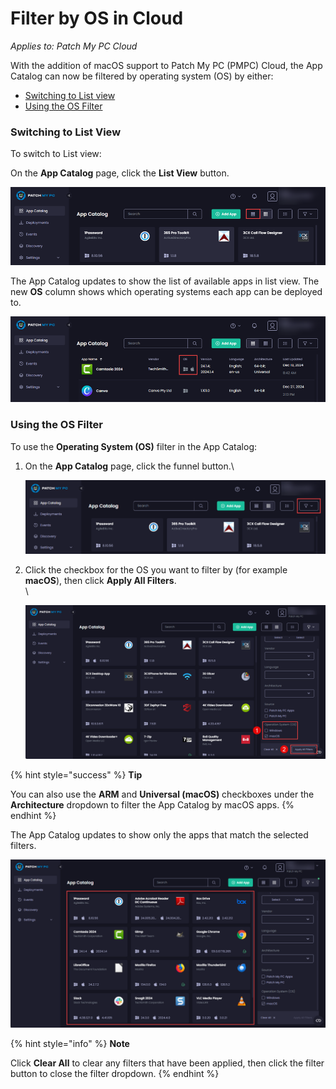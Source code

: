 # Filter by OS in Cloud

_Applies to: Patch My PC Cloud_

With the addition of macOS support to Patch My PC (PMPC) Cloud, the App Catalog can now be filtered by operating system (OS) by either:

* [Switching to List view](filter-by-os-in-cloud.md#switching-to-list-view)
* [Using the OS Filter](filter-by-os-in-cloud.md#using-the-os-filter)

### Switching to List View

To switch to List view:

On the **App Catalog** page, click the **List View** button.

![Clicking the “List View” button](/_images/image-(2279).png "Clicking the “List View” button")

The App Catalog updates to show the list of available apps in list view. The new **OS** column shows which operating systems each app can be deployed to.

![New “OS” column shows which operating systems each app can be deployed to](/_images/image-(2280).png "New “OS” column shows which operating systems each app can be deployed to")

### Using the OS Filter

To use the **Operating System (OS)** filter in the App Catalog:

1.  On the **App Catalog** page, click the funnel button.\


    ![Clicking the funnel button.](/_images/image-(2281).png "Clicking the funnel button.")


2.  Click the checkbox for the OS you want to filter by (for example **macOS**), then click **Apply All Filters**.\
    \


    ![Checking the relevant checkbox for the OS you want to filter by then clicking “Apply All Filters”](/_images/image-(289).png "Checking the relevant checkbox for the OS you want to filter by then clicking “Apply All Filters”")

{% hint style="success" %}
**Tip**

You can also use the **ARM** and **Universal (macOS)** checkboxes under the **Architecture** dropdown to filter the App Catalog by macOS apps.
{% endhint %}

The App Catalog updates to show only the apps that match the selected filters.

![App Catalog updating to show only the apps that match the selected filters.](/_images/image-(290).png "App Catalog updating to show only the apps that match the selected filters.")

{% hint style="info" %}
**Note**

Click **Clear All** to clear any filters that have been applied, then click the filter button to close the filter dropdown.
{% endhint %}